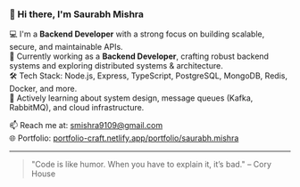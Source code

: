 ### 👋 Hi there, I'm Saurabh Mishra

💻 I'm a **Backend Developer** with a strong focus on building scalable, secure, and maintainable APIs.  
🚀 Currently working as a **Backend Developer**, crafting robust backend systems and exploring distributed systems & architecture.  
🛠️ Tech Stack: Node.js, Express, TypeScript, PostgreSQL, MongoDB, Redis, Docker, and more.  
🌱 Actively learning about system design, message queues (Kafka, RabbitMQ), and cloud infrastructure.

📫 Reach me at: [smishra9109@gmail.com](mailto:smishra9109@gmail.com)  
🌐 Portfolio: [portfolio-craft.netlify.app/portfolio/saurabh.mishra](https://portfolio-craft.netlify.app/portfolio/saurabh.mishra)

---

> "Code is like humor. When you have to explain it, it’s bad." – Cory House
